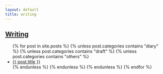 ```yaml
---
layout: default
title: writing
---
```

## [Writing]({{page.url}})
<div class="postcontent archive">
  <ul class="archive">
  {% for post in site.posts %}
      {% unless post.categories contains "diary"  %}
      {% unless post.categories contains "draft"  %}
       {% unless post.categories contains "others" %}
      <li>
      <a href="{{ post.url }}"> {{ post.title }}</a>
      <!--
      <span class="archivedate hidemobile">{{ post.date | date: "%b %d, %Y"}}</span>
      -->
      </li>
       {% endunless %}
    {% endunless %}
    {% endunless %}
  {% endfor %}
  </ul>
</div>

